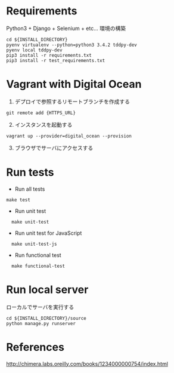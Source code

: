 # Requirements
Python3 + Django + Selenium + etc... 環境の構築
```
cd ${INSTALL_DIRECTORY}
pyenv virtualenv --python=python3 3.4.2 tddpy-dev
pyenv local tddpy-dev
pip3 install -r requirements.txt
pip3 install -r test_requirements.txt
```


# Vagrant with Digital Ocean
1. デプロイで参照するリモートブランチを作成する
```
git remote add {HTTPS_URL}
```

2. インスタンスを起動する
```
vagrant up --provider=digital_ocean --provision
```

3. ブラウザでサーバにアクセスする


# Run tests
* Run all tests
```
make test
```

* Run unit test
```
  make unit-test
```
* Run unit test for JavaScript
```
  make unit-test-js
```
* Run functional test
```
  make functional-test
```


# Run local server
ローカルでサーバを実行する
```
cd ${INSTALL_DIRECTORY}/source
python manage.py runserver
```


# References
http://chimera.labs.oreilly.com/books/1234000000754/index.html
